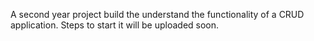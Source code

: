 A second year project build the understand the functionality of a CRUD application. Steps to start it will be uploaded soon.
